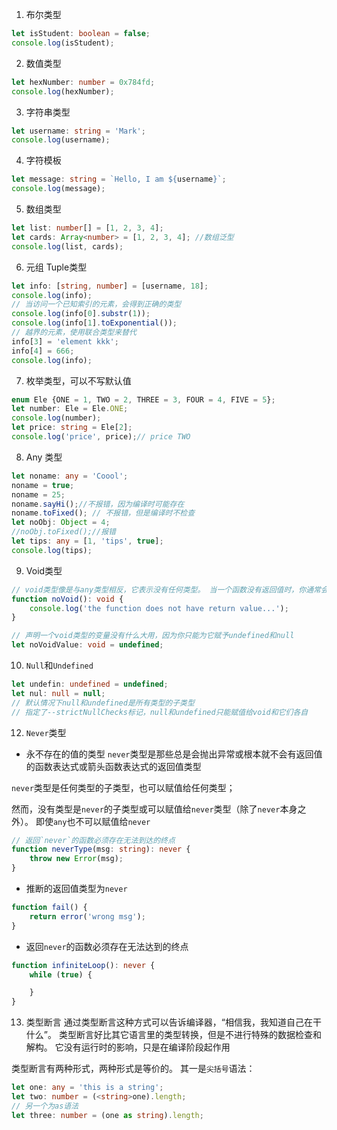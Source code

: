 1. 布尔类型
```typescript
let isStudent: boolean = false;
console.log(isStudent);
```
2. 数值类型 
 ```typescript
let hexNumber: number = 0x784fd;
console.log(hexNumber);
```
3. 字符串类型
```typescript
let username: string = 'Mark';
console.log(username);
```
4. 字符模板
```typescript
let message: string = `Hello, I am ${username}`;
console.log(message);
```
5. 数组类型
```typescript
let list: number[] = [1, 2, 3, 4];
let cards: Array<number> = [1, 2, 3, 4]; //数组泛型
console.log(list, cards);
```
6. 元组 Tuple类型
```typescript
let info: [string, number] = [username, 18];
console.log(info);
// 当访问一个已知索引的元素，会得到正确的类型
console.log(info[0].substr(1));
console.log(info[1].toExponential());
// 越界的元素，使用联合类型来替代
info[3] = 'element kkk';
info[4] = 666;
console.log(info);
```
7. 枚举类型，可以不写默认值
```typescript
enum Ele {ONE = 1, TWO = 2, THREE = 3, FOUR = 4, FIVE = 5};
let number: Ele = Ele.ONE;
console.log(number);
let price: string = Ele[2];
console.log('price', price);// price TWO
```
8. Any 类型
```typescript
let noname: any = 'Coool';
noname = true;
noname = 25;
noname.sayHi();//不报错，因为编译时可能存在
noname.toFixed(); // 不报错，但是编译时不检查
let noObj: Object = 4;
//noObj.toFixed();//报错
let tips: any = [1, 'tips', true];
console.log(tips);
```    
9. Void类型
```typescript
// void类型像是与any类型相反，它表示没有任何类型。 当一个函数没有返回值时，你通常会见到其返回值类型是 void
function noVoid(): void {
    console.log('the function does not have return value...');
}

// 声明一个void类型的变量没有什么大用，因为你只能为它赋予undefined和null
let noVoidValue: void = undefined;
```
10. `Null`和`Undefined`
```typescript
let undefin: undefined = undefined;
let nul: null = null;
// 默认情况下null和undefined是所有类型的子类型
// 指定了--strictNullChecks标记，null和undefined只能赋值给void和它们各自
```
12. `Never`类型
+ 永不存在的值的类型
`never`类型是那些总是会抛出异常或根本就不会有返回值的函数表达式或箭头函数表达式的返回值类型

`never`类型是任何类型的子类型，也可以赋值给任何类型；

然而，没有类型是`never`的子类型或可以赋值给`never`类型（除了`never`本身之外）。 即使`any`也不可以赋值给`never`

```typescript
// 返回`never`的函数必须存在无法到达的终点
function neverType(msg: string): never {
    throw new Error(msg);
}
```
+ 推断的返回值类型为`never`
```typescript
function fail() {
    return error('wrong msg');
}
```
+ 返回`never`的函数必须存在无法达到的终点
```typescript
function infiniteLoop(): never {
    while (true) {

    }
}
```
13. 类型断言
通过类型断言这种方式可以告诉编译器，“相信我，我知道自己在干什么”。 类型断言好比其它语言里的类型转换，但是不进行特殊的数据检查和解构。 它没有运行时的影响，只是在编译阶段起作用

类型断言有两种形式，两种形式是等价的。 其一是`尖括号`语法：
```typescript
let one: any = 'this is a string';
let two: number = (<string>one).length;
// 另一个为as语法
let three: number = (one as string).length;
```